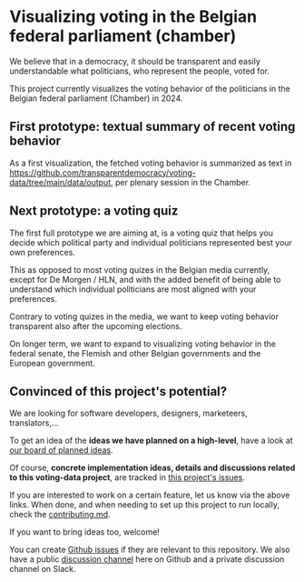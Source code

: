 # Visualizing voting in the Belgian federal parliament (chamber)

We believe that in a democracy, it should be transparent and easily understandable what politicians, who represent the people, voted for.

This project currently visualizes the voting behavior of the politicians in the Belgian federal parliament (Chamber) in 2024.

## First prototype: textual summary of recent voting behavior

As a first visualization, the fetched voting behavior is summarized as text in https://github.com/transparentdemocracy/voting-data/tree/main/data/output, per plenary session in the Chamber.


## Next prototype: a voting quiz

The first full prototype we are aiming at, is a voting quiz that helps you decide which political party and individual politicians represented best your own preferences.

This as opposed to most voting quizes in the Belgian media currently, except for De Morgen / HLN, and with the added benefit of being able to understand which individual politicians are most aligned with your preferences.

Contrary to voting quizes in the media, we want to keep voting behavior transparent also after the upcoming elections.

On longer term, we want to expand to visualizing voting behavior in the federal senate, the Flemish and other Belgian governments and the European government.


## Convinced of this project's potential?

We are looking for software developers, designers, marketeers, translators,...

To get an idea of the **ideas we have planned on a high-level**, have a look at [our board of planned ideas](https://github.com/orgs/transparentdemocracy/projects/1/views/1).

Of course, **concrete implementation ideas, details and discussions related to this voting-data project**, are
tracked in [this project's issues](https://github.com/transparentdemocracy/voting-data/issues).

If you are interested to work on a certain feature, let us know via the above links.
When done, and when needing to set up this project to run locally, check the [contributing.md](https://github.com/transparentdemocracy/voting-data/blob/main/contributing.md).

If you want to bring ideas too, welcome!

You can create [Github issues](https://github.com/transparentdemocracy/voting-data/issues) if they are relevant to this repository.
We also have a public [discussion channel](https://github.com/orgs/transparentdemocracy/discussions) here on Github and a private discussion channel on Slack.
